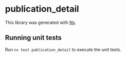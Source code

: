 # publication_detail

This library was generated with [Nx](https://nx.dev).

## Running unit tests

Run `nx test publication_detail` to execute the unit tests.
